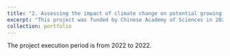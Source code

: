 ```yaml
---
title: "2. Assessing the impact of climate change on potential growing areas for main grain crops in China. (Funding Agency: Chinese Academy of Sciences)"
excerpt: "This project was funded by Chinese Academy of Sciences in 2022."
collection: portfolio
---
```


The project execution period is from 2022 to 2022.

